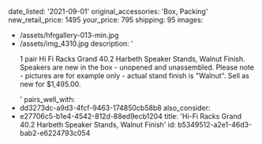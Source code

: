 date_listed: '2021-09-01'
original_accessories: 'Box, Packing'
new_retail_price: 1495
your_price: 795
shipping: 95
images:
  - /assets/hfrgallery-013-min.jpg
  - /assets/img_4310.jpg
description: '<p>1 pair Hi Fi Racks Grand 40.2 Harbeth Speaker Stands, Walnut Finish. Speakers are new in the box - unopened and unassembled. Please note - pictures are for example only - actual stand finish is "Walnut". Sell as new for $1,495.00.&nbsp;&nbsp;</p>'
pairs_well_with:
  - dd3273dc-a9d3-4fcf-9463-174850cb58b8
also_consider:
  - e27706c5-b1e4-4542-812d-88ed9ecb1204
title: 'Hi-Fi Racks Grand 40.2 Harbeth Speaker Stands, Walnut Finish'
id: b5349512-a2e1-46d3-bab2-e6224793c054
